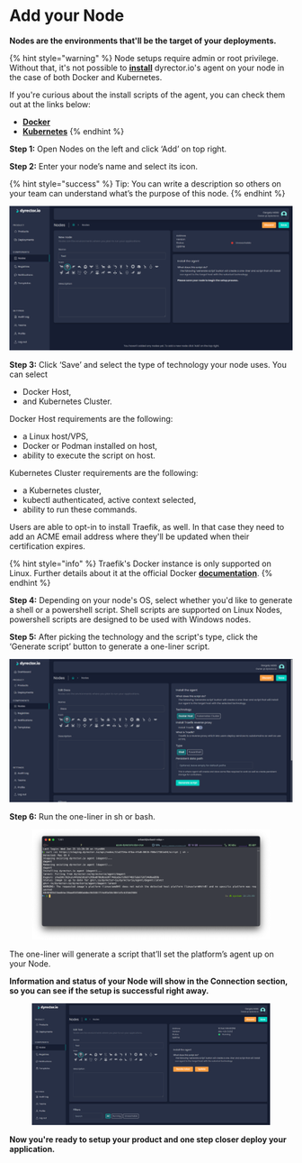 # Add your Node

**Nodes are the environments that'll be the target of your deployments.**

{% hint style="warning" %}
Node setups require admin or root privilege. Without that, it's not possible to [**install**](register-your-node.md) dyrector.io's agent on your node in the case of both Docker and Kubernetes.

If you're curious about the install scripts of the agent, you can check them out at the links below:

* [**Docker**](https://github.com/dyrector-io/dyrectorio/blob/develop/web/crux/assets/install-script/install-docker.sh.hbr)
* [**Kubernetes**](https://github.com/dyrector-io/dyrectorio/blob/develop/web/crux/assets/install-script/install-k8s.sh.hbr)
{% endhint %}

**Step 1:** Open Nodes on the left and click ‘Add’ on top right.

**Step 2:** Enter your node’s name and select its icon.

{% hint style="success" %}
Tip: You can write a description so others on your team can understand what’s the purpose of this node.
{% endhint %}

![](../../.gitbook/assets/dyrector-io-node-setup-01.png)

**Step 3:** Click ‘Save’ and select the type of technology your node uses. You can select

* Docker Host,
* and Kubernetes Cluster.

Docker Host requirements are the following:

* a Linux host/VPS,
* Docker or Podman installed on host,
* ability to execute the script on host.

Kubernetes Cluster requirements are the following:

* a Kubernetes cluster,
* kubectl authenticated, active context selected,
* ability to run these commands.

Users are able to opt-in to install Traefik, as well. In that case they need to add an ACME email address where they'll be updated when their certification expires.

{% hint style="info" %}
Traefik's Docker instance is only supported on Linux. Further details about it at the official Docker [**documentation**](https://docs.docker.com/network/host/).
{% endhint %}

**Step 4:** Depending on your node's OS, select whether you'd like to generate a shell or a powershell script. Shell scripts are supported on Linux Nodes, powershell scripts are designed to be used with Windows nodes.

**Step 5:** After picking the technology and the script's type, click the ‘Generate script’ button to generate a one-liner script.

![](<../../.gitbook/assets/dyrectorio-node-setup-02 (1).png>)

**Step 6:** Run the one-liner in sh or bash.

<figure><img src="../../.gitbook/assets/dyrectorio-node-setup-bash.png" alt=""><figcaption></figcaption></figure>

The one-liner will generate a script that’ll set the platform’s agent up on your Node.

**Information and status of your Node will show in the Connection section, so you can see if the setup is successful right away.**

<figure><img src="../../.gitbook/assets/dyrector-io-node-setup-05.png" alt=""><figcaption></figcaption></figure>

**Now you're ready to setup your product and one step closer deploy your application.**
